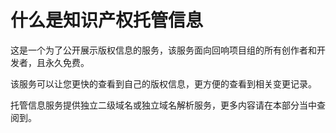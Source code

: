 # 什么是知识产权托管信息
这是一个为了公开展示版权信息的服务，该服务面向回响项目组的所有创作者和开发者，且永久免费。

该服务可以让您更快的查看到自己的版权信息，更方便的查看到相关变更记录。

托管信息服务提供独立二级域名或独立域名解析服务，更多内容请在本部分当中查阅到。
